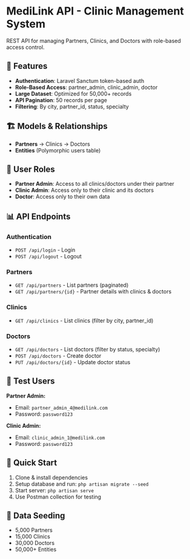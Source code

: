 # MediLink API - Clinic Management System

REST API for managing Partners, Clinics, and Doctors with role-based access control.

## 🎯 Features

- **Authentication**: Laravel Sanctum token-based auth
- **Role-Based Access**: partner_admin, clinic_admin, doctor
- **Large Dataset**: Optimized for 50,000+ records
- **API Pagination**: 50 records per page
- **Filtering**: By city, partner_id, status, specialty

## 🏗️ Models & Relationships

- **Partners** → Clinics → Doctors
- **Entities** (Polymorphic users table)

## 🔑 User Roles

- **Partner Admin**: Access to all clinics/doctors under their partner
- **Clinic Admin**: Access only to their clinic and its doctors  
- **Doctor**: Access only to their own data

## 📊 API Endpoints

### Authentication
- `POST /api/login` - Login
- `POST /api/logout` - Logout

### Partners
- `GET /api/partners` - List partners (paginated)
- `GET /api/partners/{id}` - Partner details with clinics & doctors

### Clinics
- `GET /api/clinics` - List clinics (filter by city, partner_id)

### Doctors
- `GET /api/doctors` - List doctors (filter by status, specialty)
- `POST /api/doctors` - Create doctor
- `PUT /api/doctors/{id}` - Update doctor status

## 👥 Test Users

**Partner Admin:**
- Email: `partner_admin_4@medilink.com`
- Password: `password123`

**Clinic Admin:**
- Email: `clinic_admin_1@medilink.com`
- Password: `password123`

## 🚀 Quick Start

1. Clone & install dependencies
2. Setup database and run: `php artisan migrate --seed`
3. Start server: `php artisan serve`
4. Use Postman collection for testing

## 💾 Data Seeding

- 5,000 Partners
- 15,000 Clinics  
- 30,000 Doctors
- 50,000+ Entities
